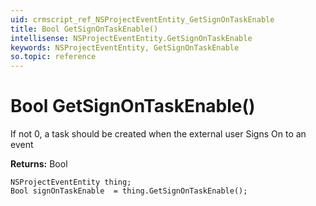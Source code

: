 ```yaml
---
uid: crmscript_ref_NSProjectEventEntity_GetSignOnTaskEnable
title: Bool GetSignOnTaskEnable()
intellisense: NSProjectEventEntity.GetSignOnTaskEnable
keywords: NSProjectEventEntity, GetSignOnTaskEnable
so.topic: reference
---
```


# Bool GetSignOnTaskEnable()

If not 0, a task should be created when the external user Signs On to an event

**Returns:** Bool

```crmscript
NSProjectEventEntity thing;
Bool signOnTaskEnable  = thing.GetSignOnTaskEnable();
```

